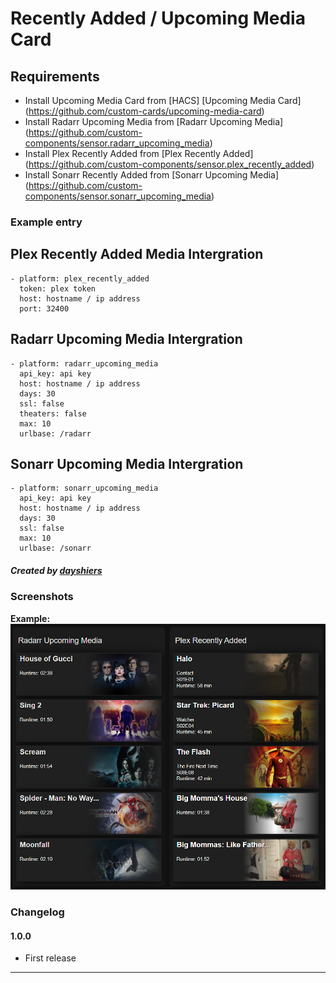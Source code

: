 # Recently Added / Upcoming Media Card

## Requirements
- Install Upcoming Media Card from [HACS] [Upcoming Media Card] (https://github.com/custom-cards/upcoming-media-card)
- Install Radarr Upcoming Media from [Radarr Upcoming Media] (https://github.com/custom-components/sensor.radarr_upcoming_media)
- Install Plex Recently Added from [Plex Recently Added] (https://github.com/custom-components/sensor.plex_recently_added)
- Install Sonarr Recently Added from [Sonarr Upcoming Media] (https://github.com/custom-components/sensor.sonarr_upcoming_media)

### Example entry

## Plex Recently Added Media Intergration
```
- platform: plex_recently_added
  token: plex token
  host: hostname / ip address
  port: 32400
```

## Radarr Upcoming Media Intergration
```
- platform: radarr_upcoming_media
  api_key: api key
  host: hostname / ip address
  days: 30
  ssl: false
  theaters: false
  max: 10
  urlbase: /radarr
```

## Sonarr Upcoming Media Intergration
```
- platform: sonarr_upcoming_media
  api_key: api key
  host: hostname / ip address
  days: 30
  ssl: false
  max: 10
  urlbase: /sonarr
```

##### Created by [dayshiers](https://github.com/dayshiers)

### Screenshots
**Example:**<br>
![Example](https://github.com/dayshiers/dwains-dashboard-blueprints/blob/main/card-blueprints/Recently%20Added,%20Upcoming%20Media/AddedMedia.PNG?raw=true "Example")

### Changelog
#### 1.0.0
- First release

---
